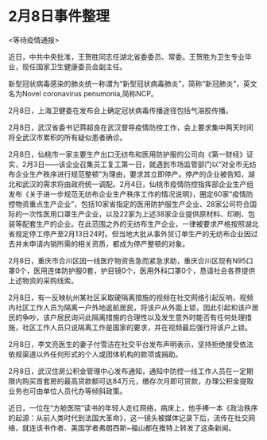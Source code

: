 # 2月8日事件整理

<等待疫情通报>

近日，中共中央批准，王贺胜同志任湖北省委委员、常委。王贺胜为卫生专业毕业，现任国家卫生健康委员会副主任。

新型冠状病毒感染的肺炎统一称谓为“新型冠状病毒肺炎”，简称“新冠肺炎”，英文名为Novel coronavirus penumonia,简称NCP。

2月8日，上海卫健委在发布会上确定冠状病毒传播途径包括气溶胶传播。

2月8日，武汉省委书记蒋超良在武汉督导疫情防控工作，会上要求集中两天时间将全武汉市累积的所有疑似患者确诊。

2月8日，仙桃市一家主要生产出口无纺布和医用防护服的公司向《第一财经》证实，2月3日——该企业召集员工复工第一日，就遇到市场监管部门以“对全市无纺布企业生产秩序进行规范整顿”为理由，要求其立即停产。停产的企业被告知，湖北和武汉的需求将由政府统一调配。2月4日，仙桃市疫情防控指挥部企业生产组发布《关于进一步规范无纺布企业生产秩序工作的情况说明》，圈定60家“疫情防控物资重点生产企业”，包括10家省指定的医用防护服生产企业、28家公司符合国际的一次性医用口罩生产企业，以及22家为上述38家企业提供原材料、印刷、包装等配套生产的企业。在此范围之外的无纺布生产企业，一律被要求严格按照湖北省规定停工停产至2月13日24时。但当地大批从事外贸订单生产的无纺布企业因过去并未申请内销所需的相关资质，都成为停产整顿的对象。

2月8日，重庆市合川区因一线医疗物资告急而紧急求助，重庆合川区现有N95口罩0个，医用连体防护服0套，护目镜0个，医用外科口罩0个，恳请社会各界提供上述物资的采购线索。

2月8日，有一反映杭州某社区采取硬隔离措施的视频在社交网络引起反响，视频内社区工作人员为隔离一户外地返航居民，将该户从外面上锁，因此引起和该户居民的争吵，该户居民询问此隔离措施的合理性以及发生意外时能否有任何处理措施，社区工作人员只说隔离工作是国家的要求，并在视频最后强行将该户上锁。

2月8日，李文亮医生的妻子付雪洁在社交平台发布声明表示，坚持拒绝接受依法依规渠道以外任何形式的个人或团体机构的款项或捐助。

2月8日，武汉住房公积金管理中心发布通知，通知中防控一线工作人员在一定期限内购买首套房的最高贷款额可达84万元，缴存次月即可贷款，办理公积金提取业务也可由单位人员代办等倾斜政策。

近日，一位在“方舱医院”读书的年轻人走红网络，病床上，他手捧一本《政治秩序的起源：从前人类时代到法国大革命》，这一镜头被媒体记录下后，流传在社交网络，就连该书作者、美国学者弗朗西斯~福山都在推特上转发了这条新闻。
